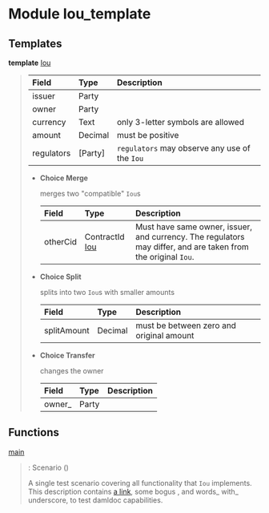 # <a name="module-ioutemplate-98694"></a>Module Iou_template

## Templates

<a name="type-ioutemplate-iou-55222"></a>**template** [Iou](#type-ioutemplate-iou-55222)

> | Field      | Type       | Description |
> | :--------- | :--------- | :---------- |
> | issuer     | Party      |  |
> | owner      | Party      |  |
> | currency   | Text       | only 3-letter symbols are allowed |
> | amount     | Decimal    | must be positive |
> | regulators | \[Party\]  | `regulators` may observe any use of the `Iou` |
>
> * **Choice Merge**
>
>   merges two "compatible" `Iou`s
>
>   | Field                                         | Type                                          | Description |
>   | :-------------------------------------------- | :-------------------------------------------- | :---------- |
>   | otherCid                                      | ContractId [Iou](#type-ioutemplate-iou-55222) | Must have same owner, issuer, and currency. The regulators may differ, and are taken from the original `Iou`. |
>
> * **Choice Split**
>
>   splits into two `Iou`s with
>   smaller amounts
>
>   | Field       | Type        | Description |
>   | :---------- | :---------- | :---------- |
>   | splitAmount | Decimal     | must be between zero and original amount |
>
> * **Choice Transfer**
>
>   changes the owner
>
>   | Field   | Type    | Description |
>   | :------ | :------ | :---------- |
>   | owner\_ | Party   |  |

## Functions

<a name="function-ioutemplate-main-13221"></a>[main](#function-ioutemplate-main-13221)

> : Scenario ()
>
> A single test scenario covering all functionality that `Iou` implements.
> This description contains [a link](http://example.com), some bogus <inline html>,
> and words_ with_ underscore, to test damldoc capabilities.
